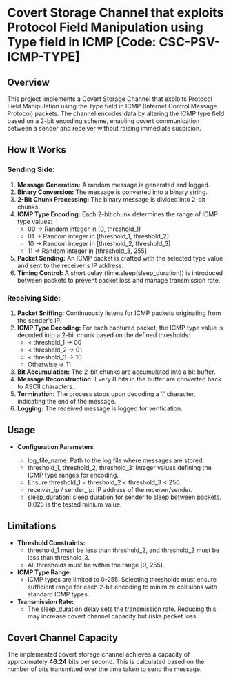 # Covert Storage Channel that exploits Protocol Field Manipulation using Type field in ICMP [Code: CSC-PSV-ICMP-TYPE]

## Overview                
This project implements a Covert Storage Channel that exploits Protocol Field Manipulation using the Type field in ICMP (Internet Control Message Protocol) packets. The channel encodes data by altering the ICMP type field based on a 2-bit encoding scheme, enabling covert communication between a sender and receiver without raising immediate suspicion.

## How It Works

### Sending Side:

1. **Message Generation:** A random message is generated and logged.
2. **Binary Conversion:** The message is converted into a binary string.
3. **2-Bit Chunk Processing:** The binary message is divided into 2-bit chunks.
4. **ICMP Type Encoding:**
 Each 2-bit chunk determines the range of ICMP type values:
   + 00 → Random integer in [0, threshold_1)
   + 01 → Random integer in [threshold_1, threshold_2)
   +  10 → Random integer in [threshold_2, threshold_3)
   +  11 → Random integer in [threshold_3, 255]
5. **Packet Sending:** An ICMP packet is crafted with the selected type value and sent to the receiver's IP address.
6. **Timing Control:** A short delay (time.sleep(sleep_duration)) is introduced between packets to prevent packet loss and manage transmission rate.

### Receiving Side:

1. **Packet Sniffing:** Continuously listens for ICMP packets originating from the sender's IP.
2. **ICMP Type Decoding:** For each captured packet, the ICMP type value is decoded into a 2-bit chunk based on the defined thresholds:
    + < threshold_1 → 00
    + < threshold_2 → 01
    + < threshold_3 → 10
    + Otherwise → 11
3. **Bit Accumulation:** The 2-bit chunks are accumulated into a bit buffer.
4. **Message Reconstruction:** Every 8 bits in the buffer are converted back to ASCII characters.
5. **Termination:** The process stops upon decoding a '.' character, indicating the end of the message.
6. **Logging:** The received message is logged for verification.

## Usage

- **Configuration Parameters**

  + log_file_name: Path to the log file where messages are stored.
  + threshold_1, threshold_2, threshold_3: Integer values defining the ICMP type ranges for encoding.
  + Ensure threshold_1 < threshold_2 < threshold_3 < 256.
  + receiver_ip / sender_ip: IP address of the receiver/sender.
  + sleep_duration: sleep duration for sender to sleep between packets. 0.025 is the tested minium value.

## Limitations

- **Threshold Constraints:**
  + threshold_1 must be less than threshold_2, and threshold_2 must be less than threshold_3.
  + All thresholds must be within the range [0, 255].
- **ICMP Type Range:**
  + ICMP types are limited to 0-255. Selecting thresholds must ensure sufficient range for each 2-bit encoding to minimize collisions with standard ICMP types.
- **Transmission Rate:**
  + The sleep_duration delay sets the transmission rate. Reducing this may increase covert channel capacity but risks packet loss.

## Covert Channel Capacity

The implemented covert storage channel achieves a capacity of approximately **46.24** bits per second. This is calculated based on the number of bits transmitted over the time taken to send the message.

